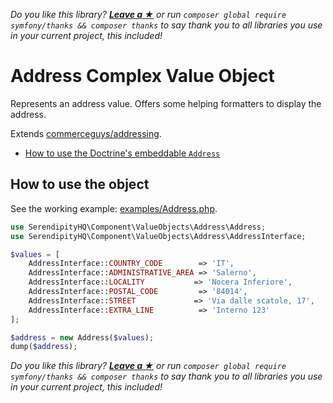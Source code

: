 *Do you like this library? [**Leave a &#9733;**](#js-repo-pjax-container) or run `composer global require symfony/thanks && composer thanks` to say thank you to all libraries you use in your current project, this included!*

Address Complex Value Object
============================

Represents an address value. Offers some helping formatters to display the address.

Extends [commerceguys/addressing](https://github.com/commerceguys/addressing).

- [How to use the Doctrine's embeddable `Address`](Address/Address-Embeddable.md)

## How to use the object

See the working example: [examples/Address.php](examples/Address.php).

```php
use SerendipityHQ\Component\ValueObjects\Address\Address;
use SerendipityHQ\Component\ValueObjects\Address\AddressInterface;

$values = [
    AddressInterface::COUNTRY_CODE        => 'IT',
    AddressInterface::ADMINISTRATIVE_AREA => 'Salerno',
    AddressInterface::LOCALITY           => 'Nocera Inferiore',
    AddressInterface::POSTAL_CODE         => '84014',
    AddressInterface::STREET             => 'Via dalle scatole, 17',
    AddressInterface::EXTRA_LINE          => 'Interno 123'
];

$address = new Address($values);
dump($address);
```

*Do you like this library? [**Leave a &#9733;**](#js-repo-pjax-container) or run `composer global require symfony/thanks && composer thanks` to say thank you to all libraries you use in your current project, this included!*
